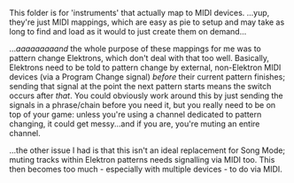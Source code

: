 This folder is for 'instruments' that actually map to MIDI devices.  ...yup, they're just MIDI mappings, which are easy as pie to setup and may take as long to find and load as it would to just create them on demand...

...*aaaaaaaaand* the whole purpose of these mappings for me was to pattern change Elektrons, which don't deal with that too well.  Basically, Elektrons need to be told to pattern change by external, non-Elektron MIDI devices (via a Program Change signal) *before* their current pattern finishes; sending that signal at the point the next pattern starts means the switch occurs after *that*.  You could obviously work around this by just sending the signals in a phrase/chain before you need it, but you really need to be on top of your game: unless you're using a channel dedicated to pattern changing, it could get messy...and if you are, you're muting an entire channel.

...the other issue I had is that this isn't an ideal replacement for Song Mode; muting tracks within Elektron patterns needs signalling via MIDI too.  This then becomes too much - especially with multiple devices - to do via MIDI.